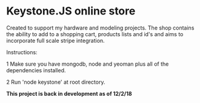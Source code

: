 # Keystone.JS online store

Created to support my hardware and modeling projects. The shop contains the ability to add to a shopping cart, products lists and id's and aims to incorporate full scale stripe integration.  



Instructions:

1 Make sure you have mongodb, node and yeoman plus all of the dependencies installed. 

2 Run 'node keystone' at root directory.


**This project is back in development as of 12/2/18**
